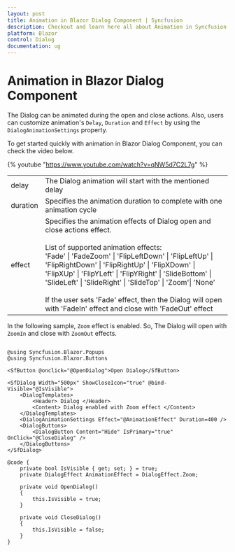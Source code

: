```yaml
---
layout: post
title: Animation in Blazor Dialog Component | Syncfusion
description: Checkout and learn here all about Animation in Syncfusion Blazor Dialog component and much more details.
platform: Blazor
control: Dialog
documentation: ug
---
```


# Animation in Blazor Dialog Component

The Dialog can be animated during the open and close actions. Also, users can customize animation's `Delay`, `Duration` and `Effect` by using the `DialogAnimationSettings` property.

To get started quickly with animation in Blazor Dialog Component, you can check the video below.

{% youtube "https://www.youtube.com/watch?v=qNW5d7C2L7g" %}

<!-- markdownlint-disable MD033 -->
<table>
<tr>
<td>
delay</td><td>
The Dialog animation will start with the mentioned delay</td></tr>
<tr>
<td>
duration</td><td>
Specifies the animation duration to complete with one animation cycle</td></tr>
<tr>
<td>
effect</td><td>
Specifies the animation effects of Dialog open and close actions effect.
<br /><br />
List of supported animation effects:
<br />
'Fade' | 'FadeZoom' | 'FlipLeftDown' | 'FlipLeftUp' | 'FlipRightDown' | 'FlipRightUp' | 'FlipXDown' |
'FlipXUp' | 'FlipYLeft' | 'FlipYRight' | 'SlideBottom' | 'SlideLeft' | 'SlideRight' | 'SlideTop' |
'Zoom'| 'None'
<br /><br />
If the user sets 'Fade' effect, then the Dialog will open with 'FadeIn' effect and close with 'FadeOut' effect
</td></tr>
</table>

In the following sample, `Zoom` effect is enabled. So, The Dialog will open with `ZoomIn` and close with `ZoomOut` effects.

```cshtml

@using Syncfusion.Blazor.Popups
@using Syncfusion.Blazor.Buttons

<SfButton @onclick="@OpenDialog">Open Dialog</SfButton>

<SfDialog Width="500px" ShowCloseIcon="true" @bind-Visible="@IsVisible">
    <DialogTemplates>
        <Header> Dialog </Header>
        <Content> Dialog enabled with Zoom effect </Content>
    </DialogTemplates>
    <DialogAnimationSettings Effect="@AnimationEffect" Duration=400 />
    <DialogButtons>
        <DialogButton Content="Hide" IsPrimary="true" OnClick="@CloseDialog" />
    </DialogButtons>
</SfDialog>

@code {
    private bool IsVisible { get; set; } = true;
    private DialogEffect AnimationEffect = DialogEffect.Zoom;

    private void OpenDialog()
    {
        this.IsVisible = true;
    }

    private void CloseDialog()
    {
        this.IsVisible = false;
    }
}

```
